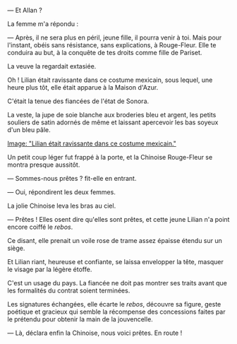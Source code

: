 — Et Allan ?

La femme m'a répondu :

— Après, il ne sera plus en péril, jeune fille, il pourra venir à toi. Mais pour l'instant, obéis sans résistance, sans explications, à Rouge-Fleur. Elle te conduira au but, à la conquête de tes droits comme fille de Pariset.

La veuve la regardait extasiée.

Oh ! Lilian était ravissante dans ce costume mexicain, sous lequel, une
heure plus tôt, elle était apparue à la Maison d'Azur.

C'était la tenue des fiancées de l'état de Sonora.

La veste, la jupe de soie blanche aux broderies bleu et argent, les petits souliers de satin adornés de même et laissant apercevoir les bas soyeux d'un bleu pâle.

[Image: "Lilian était ravissante dans ce costume mexicain."](../images/1-page-436.JPG)

Un petit coup léger fut frappé à la porte, et la Chinoise Rouge-Fleur se
montra presque aussitôt.

— Sommes-nous prêtes ? fit-elle en entrant.

— Oui, répondirent les deux femmes.

La jolie Chinoise leva les bras au ciel.

— Prêtes ! Elles osent dire qu'elles sont prêtes, et cette jeune Lilian n'a
point encore coiffé le _rebos_.

Ce disant, elle prenait un voile rose de trame assez épaisse étendu sur un siège.

Et Lilian riant, heureuse et confiante, se laissa envelopper la tête, masquer
le visage par la légère étoffe.

C'est un usage du pays. La fiancée ne doit pas montrer ses traits avant que
les formalités du contrat soient terminées.

Les signatures échangées, elle écarte le _rebos_, découvre sa figure, geste
poétique et gracieux qui semble la récompense des concessions faites par le
prétendu pour obtenir la main de la jouvencelle.

— Là, déclara enfin la Chinoise, nous voici prêtes. En route !
